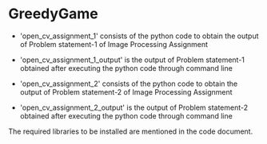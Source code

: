 # GreedyGame

- 'open_cv_assignment_1' consists of the python code to obtain the output of Problem statement-1 of Image Processing Assignment
- 'open_cv_assignment_1_output' is the output of Problem statement-1 obtained after executing the python code through command line

- 'open_cv_assignment_2' consists of the python code to obtain the output of Problem statement-2 of Image Processing Assignment
- 'open_cv_assignment_2_output' is the output of Problem statement-2 obtained after executing the python code through command line

The required libraries to be installed are mentioned in the code document.


